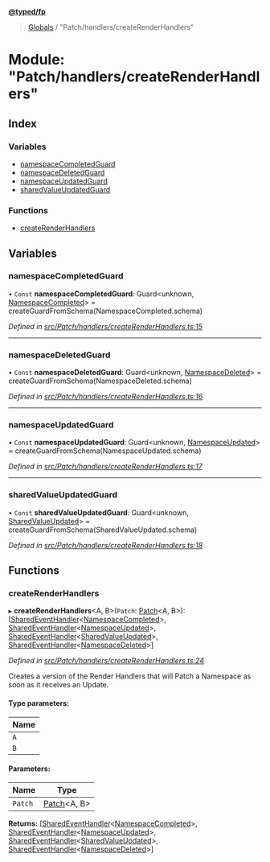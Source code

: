 **[@typed/fp](../README.md)**

> [Globals](../globals.md) / "Patch/handlers/createRenderHandlers"

# Module: "Patch/handlers/createRenderHandlers"

## Index

### Variables

* [namespaceCompletedGuard](_patch_handlers_createrenderhandlers_.md#namespacecompletedguard)
* [namespaceDeletedGuard](_patch_handlers_createrenderhandlers_.md#namespacedeletedguard)
* [namespaceUpdatedGuard](_patch_handlers_createrenderhandlers_.md#namespaceupdatedguard)
* [sharedValueUpdatedGuard](_patch_handlers_createrenderhandlers_.md#sharedvalueupdatedguard)

### Functions

* [createRenderHandlers](_patch_handlers_createrenderhandlers_.md#createrenderhandlers)

## Variables

### namespaceCompletedGuard

• `Const` **namespaceCompletedGuard**: Guard\<unknown, [NamespaceCompleted](_shared_core_events_namespaceevent_.namespacecompleted.md)> = createGuardFromSchema(NamespaceCompleted.schema)

*Defined in [src/Patch/handlers/createRenderHandlers.ts:15](https://github.com/TylorS/typed-fp/blob/f27ba3e/src/Patch/handlers/createRenderHandlers.ts#L15)*

___

### namespaceDeletedGuard

• `Const` **namespaceDeletedGuard**: Guard\<unknown, [NamespaceDeleted](_shared_core_events_namespaceevent_.namespacedeleted.md)> = createGuardFromSchema(NamespaceDeleted.schema)

*Defined in [src/Patch/handlers/createRenderHandlers.ts:16](https://github.com/TylorS/typed-fp/blob/f27ba3e/src/Patch/handlers/createRenderHandlers.ts#L16)*

___

### namespaceUpdatedGuard

• `Const` **namespaceUpdatedGuard**: Guard\<unknown, [NamespaceUpdated](_shared_core_events_namespaceevent_.namespaceupdated.md)> = createGuardFromSchema(NamespaceUpdated.schema)

*Defined in [src/Patch/handlers/createRenderHandlers.ts:17](https://github.com/TylorS/typed-fp/blob/f27ba3e/src/Patch/handlers/createRenderHandlers.ts#L17)*

___

### sharedValueUpdatedGuard

• `Const` **sharedValueUpdatedGuard**: Guard\<unknown, [SharedValueUpdated](_shared_core_events_sharedvalueevent_.sharedvalueupdated.md)> = createGuardFromSchema(SharedValueUpdated.schema)

*Defined in [src/Patch/handlers/createRenderHandlers.ts:18](https://github.com/TylorS/typed-fp/blob/f27ba3e/src/Patch/handlers/createRenderHandlers.ts#L18)*

## Functions

### createRenderHandlers

▸ **createRenderHandlers**\<A, B>(`Patch`: [Patch](../interfaces/_patch_patch_.patch.md)\<A, B>): [[SharedEventHandler](_shared_createsharedenvprovider_sharedeventhandler_.md#sharedeventhandler)\<[NamespaceCompleted](_shared_core_events_namespaceevent_.namespacecompleted.md)>, [SharedEventHandler](_shared_createsharedenvprovider_sharedeventhandler_.md#sharedeventhandler)\<[NamespaceUpdated](_shared_core_events_namespaceevent_.namespaceupdated.md)>, [SharedEventHandler](_shared_createsharedenvprovider_sharedeventhandler_.md#sharedeventhandler)\<[SharedValueUpdated](_shared_core_events_sharedvalueevent_.sharedvalueupdated.md)>, [SharedEventHandler](_shared_createsharedenvprovider_sharedeventhandler_.md#sharedeventhandler)\<[NamespaceDeleted](_shared_core_events_namespaceevent_.namespacedeleted.md)>]

*Defined in [src/Patch/handlers/createRenderHandlers.ts:24](https://github.com/TylorS/typed-fp/blob/f27ba3e/src/Patch/handlers/createRenderHandlers.ts#L24)*

Creates a version of the Render Handlers that will Patch a Namespace
as soon as it receives an Update.

#### Type parameters:

Name |
------ |
`A` |
`B` |

#### Parameters:

Name | Type |
------ | ------ |
`Patch` | [Patch](../interfaces/_patch_patch_.patch.md)\<A, B> |

**Returns:** [[SharedEventHandler](_shared_createsharedenvprovider_sharedeventhandler_.md#sharedeventhandler)\<[NamespaceCompleted](_shared_core_events_namespaceevent_.namespacecompleted.md)>, [SharedEventHandler](_shared_createsharedenvprovider_sharedeventhandler_.md#sharedeventhandler)\<[NamespaceUpdated](_shared_core_events_namespaceevent_.namespaceupdated.md)>, [SharedEventHandler](_shared_createsharedenvprovider_sharedeventhandler_.md#sharedeventhandler)\<[SharedValueUpdated](_shared_core_events_sharedvalueevent_.sharedvalueupdated.md)>, [SharedEventHandler](_shared_createsharedenvprovider_sharedeventhandler_.md#sharedeventhandler)\<[NamespaceDeleted](_shared_core_events_namespaceevent_.namespacedeleted.md)>]
